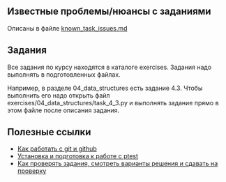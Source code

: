## Известные проблемы/нюансы с заданиями

Описаны в файле [known_task_issues.md]()


## Задания

Все задания по курсу находятся в каталоге exercises. Задания надо выполнять в подготовленных файлах.

Например, в разделе 04_data_structures есть задание 4.3. Чтобы выполнить его надо открыть
файл exercises/04_data_structures/task_4_3.py и выполнять задание прямо в этом файле после описания задания.

## Полезные ссылки

* [Как работать с git и github](https://pyneng.github.io/docs/git-github-course/)
* [Установка и подготовка к работе с ptest](https://pyneng.github.io/docs/ptest-prepare/)
* [Как проверять задания, смотреть варианты решения и сдавать на проверку](https://pyneng.github.io/docs/ptest/)


